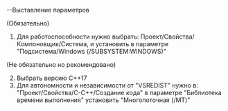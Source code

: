 --Выставление параметров

(Обязательно)

1. Для работоспособности нужно выбрать: Проект/Свойства/Компоновщик/Система, и установить в параметре "Подсистема/Windows (/SUBSYSTEM:WINDOWS)"


(Не обязательно но рекомендовано)
 
2. Выбрать версию C++17
3. Для автономности и независимости от "VSREDIST" нужно в: "Проект/Свойства/C-С++/Создание кода" в параметре "Библиотека времени выполнения" установить "Многопоточная (/MT)"
